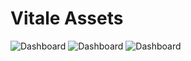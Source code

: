 # Vitale Assets
![Dashboard](https://i.imgur.com/FFDZuOn.png)
![Dashboard](https://i.imgur.com/PFSdUaF.png)
![Dashboard](https://i.imgur.com/tK47tXn.png)
